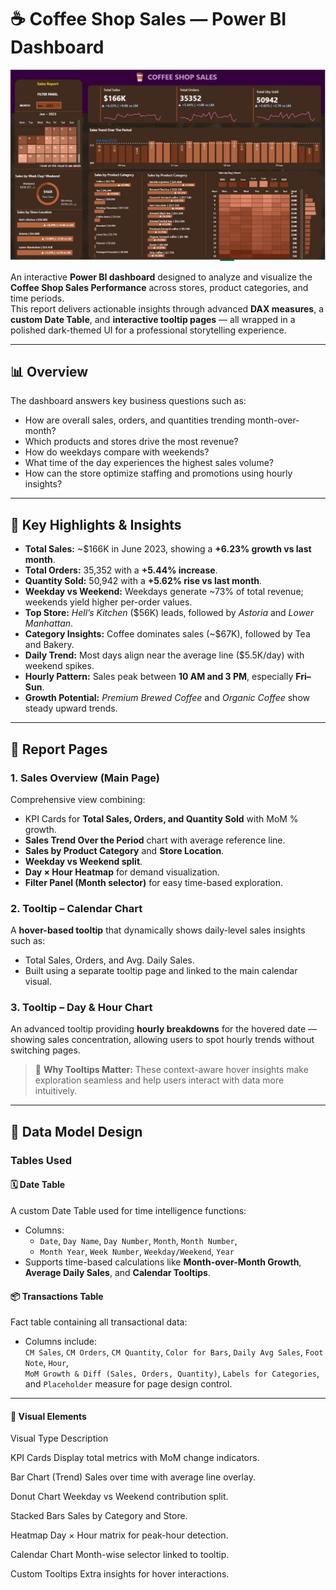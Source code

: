 

# ☕ Coffee Shop Sales — Power BI Dashboard

[![View Dashboard](Dashboard%20Screenshot.png)](https://github.com/Shashankii/Coffee-Shop-Sales/blob/main/Dashboard%20Screenshot.png)


An interactive **Power BI dashboard** designed to analyze and visualize the **Coffee Shop Sales Performance** across stores, product categories, and time periods.  
This report delivers actionable insights through advanced **DAX measures**, a **custom Date Table**, and **interactive tooltip pages** — all wrapped in a polished dark-themed UI for a professional storytelling experience.

---

## 📊 Overview

The dashboard answers key business questions such as:
- How are overall sales, orders, and quantities trending month-over-month?
- Which products and stores drive the most revenue?
- How do weekdays compare with weekends?
- What time of the day experiences the highest sales volume?
- How can the store optimize staffing and promotions using hourly insights?

---

## 🚀 Key Highlights & Insights

- **Total Sales:** ~$166K in June 2023, showing a **+6.23% growth vs last month**.  
- **Total Orders:** 35,352 with a **+5.44% increase**.  
- **Quantity Sold:** 50,942 with a **+5.62% rise vs last month**.  
- **Weekday vs Weekend:** Weekdays generate ~73% of total revenue; weekends yield higher per-order values.  
- **Top Store:** *Hell’s Kitchen* ($56K) leads, followed by *Astoria* and *Lower Manhattan*.  
- **Category Insights:** Coffee dominates sales (~$67K), followed by Tea and Bakery.  
- **Daily Trend:** Most days align near the average line ($5.5K/day) with weekend spikes.  
- **Hourly Pattern:** Sales peak between **10 AM and 3 PM**, especially **Fri–Sun**.  
- **Growth Potential:** *Premium Brewed Coffee* and *Organic Coffee* show steady upward trends.

---

## 🧭 Report Pages

### **1. Sales Overview (Main Page)**
Comprehensive view combining:
- KPI Cards for **Total Sales, Orders, and Quantity Sold** with MoM % growth.
- **Sales Trend Over the Period** chart with average reference line.
- **Sales by Product Category** and **Store Location**.
- **Weekday vs Weekend split**.
- **Day × Hour Heatmap** for demand visualization.
- **Filter Panel (Month selector)** for easy time-based exploration.

### **2. Tooltip – Calendar Chart**
A **hover-based tooltip** that dynamically shows daily-level sales insights such as:
- Total Sales, Orders, and Avg. Daily Sales.  
- Built using a separate tooltip page and linked to the main calendar visual.

### **3. Tooltip – Day & Hour Chart**
An advanced tooltip providing **hourly breakdowns** for the hovered date — showing sales concentration, allowing users to spot hourly trends without switching pages.

> 🧠 **Why Tooltips Matter:** These context-aware hover insights make exploration seamless and help users interact with data more intuitively.

---

## 🧱 Data Model Design

### **Tables Used**

#### 🗓️ Date Table
A custom Date Table used for time intelligence functions:
- Columns:  
  - `Date`, `Day Name`, `Day Number`, `Month`, `Month Number`,  
  - `Month Year`, `Week Number`, `Weekday/Weekend`, `Year`
- Supports time-based calculations like **Month-over-Month Growth**, **Average Daily Sales**, and **Calendar Tooltips**.

#### 📦 Transactions Table
Fact table containing all transactional data:
- Columns include:  
  `CM Sales`, `CM Orders`, `CM Quantity`, `Color for Bars`, `Daily Avg Sales`, `Foot Note`, `Hour`,  
  `MoM Growth & Diff (Sales, Orders, Quantity)`, `Labels for Categories`, and `Placeholder` measure for page design control.

---

#### 🎨 Visual Elements
Visual Type	Description

KPI Cards	Display total metrics with MoM change indicators.

Bar Chart (Trend)	Sales over time with average line overlay.

Donut Chart	Weekday vs Weekend contribution split.

Stacked Bars	Sales by Category and Store.

Heatmap	Day × Hour matrix for peak-hour detection.

Calendar Chart	Month-wise selector linked to tooltip.

Custom Tooltips	Extra insights for hover interactions.


